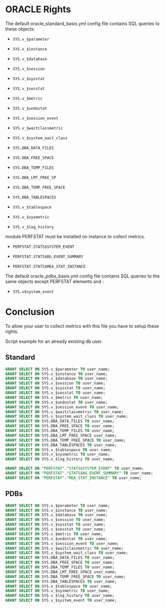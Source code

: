 
# ORACLE Rights

The default oracle_standard_basis.yml config file contains SQL queries to these objects:
* `SYS.v_$parameter`

* `SYS.v_$instance`

* `SYS.v_$database`

* `SYS.v_$session`

* `SYS.v_$sysstat`

* `SYS.v_$sesstat`

* `SYS.v_$metric`

* `SYS.v_$undostat`

* `SYS.v_$session_event`

* `SYS.v_$waitclassmetric`

* `SYS.v_$system_wait_class`

* `SYS.DBA_DATA_FILES`

* `SYS.DBA_FREE_SPACE`

* `SYS.DBA_TEMP_FILES`

* `SYS.DBA_LMT_FREE_SP`

* `SYS.DBA_TEMP_FREE_SPACE`

* `SYS.DBA_TABLESPACES`

* `SYS.v_$tablespace`

* `SYS.v_$sysmetric`

* `SYS.v_$log_history`

module PERFSTAT must be installed on instance to collect metrics.

* `PERFSTAT.STATS$SYSTEM_EVENT`

* `PERFSTAT.STATS$BG_EVENT_SUMMARY`

* `PERFSTAT.STATS$MEA_STAT_INSTANCE`


The default oracle_pdbs_basis.yml config file contains SQL queries to the same objects except PERFSTAT elements and :

* `SYS.v$system_event`

# Conclusion
To allow your user to collect metrics with this file you have to setup these rights.

Script example for an already existing db user.

## Standard

```sql
GRANT SELECT ON SYS.v_$parameter TO user_name;
GRANT SELECT ON SYS.v_$instance TO user_name;
GRANT SELECT ON SYS.v_$database TO user_name;
GRANT SELECT ON SYS.v_$session TO user_name;
GRANT SELECT ON SYS.v_$sysstat TO user_name;
GRANT SELECT ON SYS.v_$sesstat TO user_name;
GRANT SELECT ON SYS.v_$metric TO user_name;
GRANT SELECT ON SYS.v_$undostat TO user_name;
GRANT SELECT ON SYS.v_$session_event TO user_name;
GRANT SELECT ON SYS.v_$waitclassmetric TO user_name;
GRANT SELECT ON SYS.v_$system_wait_class TO user_name;
GRANT SELECT ON SYS.DBA_DATA_FILES TO user_name;
GRANT SELECT ON SYS.DBA_FREE_SPACE TO user_name;
GRANT SELECT ON SYS.DBA_TEMP_FILES TO user_name;
GRANT SELECT ON SYS.DBA_LMT_FREE_SPACE user_name;
GRANT SELECT ON SYS.DBA_TEMP_FREE_SPACE TO user_name;
GRANT SELECT ON SYS.DBA_TABLESPACES TO user_name;
GRANT SELECT ON SYS.v_$tablespace TO user_name;
GRANT SELECT ON SYS.v_$sysmetric TO user_name;
GRANT SELECT ON SYS.v_$log_history TO user_name;

GRANT SELECT ON "PERFSTAT"."STATS$SYSTEM_EVENT" TO user_name;
GRANT SELECT ON "PERFSTAT"."STATS$BG_EVENT_SUMMARY" TO user_name;
GRANT SELECT ON "PERFSTAT"."MEA_STAT_INSTANCE" TO user_name;
```

## PDBs

```sql
GRANT SELECT ON SYS.v_$parameter TO user_name;
GRANT SELECT ON SYS.v_$instance TO user_name;
GRANT SELECT ON SYS.v_$database TO user_name;
GRANT SELECT ON SYS.v_$session TO user_name;
GRANT SELECT ON SYS.v_$sysstat TO user_name;
GRANT SELECT ON SYS.v_$sesstat TO user_name;
GRANT SELECT ON SYS.v_$metric TO user_name;
GRANT SELECT ON SYS.v_$undostat TO user_name;
GRANT SELECT ON SYS.v_$session_event TO user_name;
GRANT SELECT ON SYS.v_$waitclassmetric TO user_name;
GRANT SELECT ON SYS.v_$system_wait_class TO user_name;
GRANT SELECT ON SYS.DBA_DATA_FILES TO user_name;
GRANT SELECT ON SYS.DBA_FREE_SPACE TO user_name;
GRANT SELECT ON SYS.DBA_TEMP_FILES TO user_name;
GRANT SELECT ON SYS.DBA_LMT_FREE_SPACE user_name;
GRANT SELECT ON SYS.DBA_TEMP_FREE_SPACE TO user_name;
GRANT SELECT ON SYS.DBA_TABLESPACES TO user_name;
GRANT SELECT ON SYS.v_$tablespace TO user_name;
GRANT SELECT ON SYS.v_$sysmetric TO user_name;
GRANT SELECT ON SYS.v_$log_history TO user_name;
GRANT SELECT ON SYS.v_$system_event TO user_name;
```
